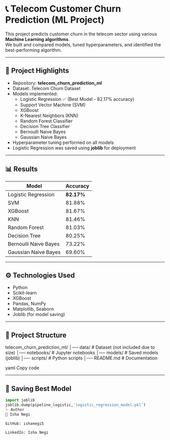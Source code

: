 # 📞 Telecom Customer Churn Prediction (ML Project)

This project predicts customer churn in the telecom sector using various **Machine Learning algorithms**.  
We built and compared models, tuned hyperparameters, and identified the best-performing algorithm.

---

## 🚀 Project Highlights
- Repository: **telecom_churn_prediction_ml**
- Dataset: Telecom Churn Dataset  
- Models implemented:
  - Logistic Regression ✅ (Best Model - 82.17% accuracy)
  - Support Vector Machine (SVM)
  - XGBoost
  - K-Nearest Neighbors (KNN)
  - Random Forest Classifier
  - Decision Tree Classifier
  - Bernoulli Naive Bayes
  - Gaussian Naive Bayes
- Hyperparameter tuning performed on all models
- Logistic Regression was saved using **joblib** for deployment

---

## 📊 Results
| Model                     | Accuracy  |
|----------------------------|-----------|
| Logistic Regression        | **82.17%** |
| SVM                        | 81.88%    |
| XGBoost                    | 81.67%    |
| KNN                        | 81.46%    |
| Random Forest              | 81.03%    |
| Decision Tree              | 80.25%    |
| Bernoulli Naive Bayes      | 73.22%    |
| Gaussian Naive Bayes       | 69.60%    |

---

## ⚙️ Technologies Used
- Python
- Scikit-learn
- XGBoost
- Pandas, NumPy
- Matplotlib, Seaborn
- Joblib (for model saving)

---

## 📂 Project Structure
telecom_churn_prediction_ml/
│── data/ # Dataset (not included due to size)
│── notebooks/ # Jupyter notebooks
│── models/ # Saved models (joblib)
│── scripts/ # Python scripts
│── README.md # Documentation

yaml
Copy code

---

## 💾 Saving Best Model
```python
import joblib
joblib.dump(pipeline_logistic,'logistic_regression_model.pkl')
✨ Author
👤 Isha Negi

GitHub: ishanegi5

LinkedIn: Isha Negi
